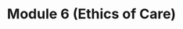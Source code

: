 ---
layout: default
title: Module 6 (Ethics of Care)
parent: Assignments
ref: "assignments#module-6-ethics-of-care"
nav_order: 7
---